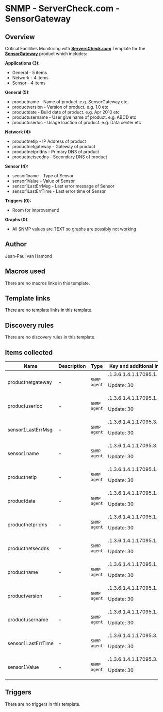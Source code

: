 # SNMP - ServerCheck.com - SensorGateway

## Overview

Critical Facilities Monitoring with **[ServersCheck.com](https://serverscheck.com)** Template for the **[SensorGateway](https://serverscheck.com/sensors/)** product which includes:


**Applications (3)**:


* General - 5 items
* Network - 4 items
* Sensor - 4 items


**General (5):**


* productname - Name of product. e.g. SensorGateway etc.
* productversion - Version of product. e.g. 1.0 etc
* productdate - Build date of product. e.g. Apr 2010 etc
* productusername - User give name of product. e.g. ABCD etc
* productuserloc - Usage loaction of product. e.g. Data center etc


**Network (4):**


* productnetip - IP Address of product
* productnetgateway - Gateway of product
* productnetpridns - Primary DNS of product
* productnetsecdns - Secondary DNS of product


**Sensor (4):**


* sensor1name - Type of Sensor
* sensor1Value - Value of Sensor
* sensor1LastErrMsg - Last error message of Sensor
* sensor1LastErrTime - Last error time of Sensor


**Triggers (0):**


* Room for improvement!


**Graphs (0):**


* All SNMP values are TEXT so graphs are possibly not working


## Author

Jean-Paul van Hamond

## Macros used

There are no macros links in this template.

## Template links

There are no template links in this template.

## Discovery rules

There are no discovery rules in this template.

## Items collected

|Name|Description|Type|Key and additional info|
|----|-----------|----|----|
|productnetgateway|<p>-</p>|`SNMP agent`|.1.3.6.1.4.1.17095.1.7.0<p>Update: 30</p>|
|productuserloc|<p>-</p>|`SNMP agent`|.1.3.6.1.4.1.17095.1.5.0<p>Update: 30</p>|
|sensor1LastErrMsg|<p>-</p>|`SNMP agent`|.1.3.6.1.4.1.17095.3.3.0<p>Update: 30</p>|
|sensor1name|<p>-</p>|`SNMP agent`|.1.3.6.1.4.1.17095.3.1.0<p>Update: 30</p>|
|productnetip|<p>-</p>|`SNMP agent`|.1.3.6.1.4.1.17095.1.6.0<p>Update: 30</p>|
|productdate|<p>-</p>|`SNMP agent`|.1.3.6.1.4.1.17095.1.3.0<p>Update: 30</p>|
|productnetpridns|<p>-</p>|`SNMP agent`|.1.3.6.1.4.1.17095.1.8.0<p>Update: 30</p>|
|productnetsecdns|<p>-</p>|`SNMP agent`|.1.3.6.1.4.1.17095.1.9.0<p>Update: 30</p>|
|productname|<p>-</p>|`SNMP agent`|.1.3.6.1.4.1.17095.1.1.0<p>Update: 30</p>|
|productversion|<p>-</p>|`SNMP agent`|.1.3.6.1.4.1.17095.1.2.0<p>Update: 30</p>|
|productusername|<p>-</p>|`SNMP agent`|.1.3.6.1.4.1.17095.1.4.0<p>Update: 30</p>|
|sensor1LastErrTime|<p>-</p>|`SNMP agent`|.1.3.6.1.4.1.17095.3.4.0<p>Update: 30</p>|
|sensor1Value|<p>-</p>|`SNMP agent`|.1.3.6.1.4.1.17095.3.2.0<p>Update: 30</p>|
## Triggers

There are no triggers in this template.

